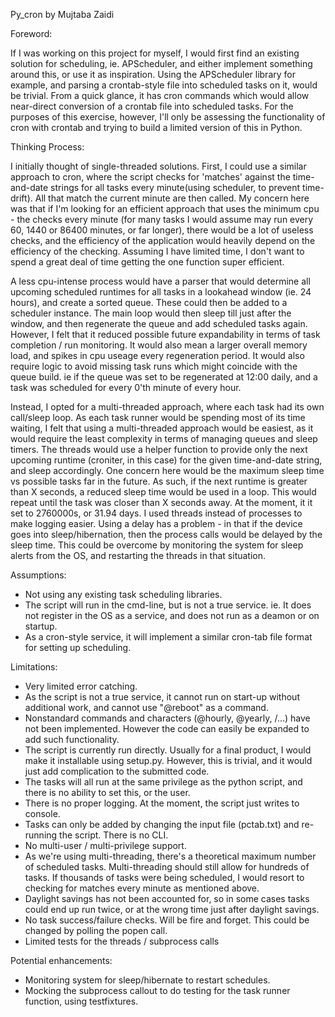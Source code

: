 Py_cron by Mujtaba Zaidi

Foreword:

If I was working on this project for myself, I would first find an existing solution for scheduling, ie. APScheduler, and either implement something around this, or use it as inspiration.
Using the APScheduler library for example, and parsing a crontab-style file into scheduled tasks on it, would be trivial. From a quick glance, it has cron commands which would allow near-direct conversion of a crontab file into scheduled tasks.
For the purposes of this exercise, however, I'll only be assessing the functionality of cron with crontab and trying to build a limited version of this in Python.


Thinking Process:

I initially thought of single-threaded solutions.
First, I could use a similar approach to cron, where the script checks for 'matches' against the time-and-date strings for all tasks every minute(using scheduler, to prevent time-drift). All that match the current minute are then called. My concern here was that if I'm looking for an efficient approach that uses the minimum cpu - the checks every minute (for many tasks I would assume may run every 60, 1440 or 86400 minutes, or far longer), there would be a lot of useless checks, and the efficiency of the application would heavily depend on the efficiency of the checking. Assuming I have limited time, I don't want to spend a great deal of time getting the one function super efficient.

A less cpu-intense process would have a parser that would determine all upcoming scheduled runtimes for all tasks in a lookahead window (ie. 24 hours), and create a sorted queue. These could then be added to a scheduler instance. The main loop would then sleep till just after the window, and then regenerate the queue and add scheduled tasks again.
However, I felt that it reduced possible future expandability in terms of task completion / run monitoring. It would also mean a larger overall memory load, and spikes in cpu useage every regeneration period. It would also require logic to avoid missing task runs which might coincide with the queue build. ie if the queue was set to be regenerated at 12:00 daily, and a task was scheduled for every 0'th minute of every hour.

Instead, I opted for a multi-threaded approach, where each task had its own call/sleep loop.
As each task runner would be spending most of its time waiting, I felt that using a multi-threaded approach would be easiest, as it would require the least complexity in terms of managing queues and sleep timers.
The threads would use a helper function to provide only the next upcoming runtime (croniter, in this case) for the given time-and-date string, and sleep accordingly. One concern here would be the maximum sleep time vs possible tasks far in the future. As such, if the next runtime is greater than X seconds, a reduced sleep time would be used in a loop. This would repeat until the task was closer than X seconds away. At the moment, it it set to 2760000s, or 31.94 days.
I used threads instead of processes to make logging easier.
Using a delay has a problem - in that if the device goes into sleep/hibernation, then the process calls would be delayed by the sleep time. This could be overcome by monitoring the system for sleep alerts from the OS, and restarting the threads in that situation.


Assumptions:

- Not using any existing task scheduling libraries.
- The script will run in the cmd-line, but is not a true service. ie. It does not register in the OS as a service, and does not run as a deamon or on startup.
- As a cron-style service, it will implement a similar cron-tab file format for setting up scheduling.


Limitations:

- Very limited error catching.
- As the script is not a true service, it cannot run on start-up without additional work, and cannot use "@reboot" as a command.
- Nonstandard commands and characters (@hourly, @yearly, /...) have not been implemented. However the code can easily be expanded to add such functionality.
- The script is currently run directly. Usually for a final product, I would make it installable using setup.py. However, this is trivial, and it would just add complication to the submitted code.
- The tasks will all run at the same privilege as the python script, and there is no ability to set this, or the user.
- There is no proper logging. At the moment, the script just writes to console.
- Tasks can only be added by changing the input file (pctab.txt) and re-running the script. There is no CLI.
- No multi-user / multi-privilege support.
- As we're using multi-threading, there's a theoretical maximum number of scheduled tasks. Multi-threading should still allow for hundreds of tasks. If thousands of tasks were being scheduled, I would resort to checking for matches every minute as mentioned above.
- Daylight savings has not been accounted for, so in some cases tasks could end up run twice, or at the wrong time just after daylight savings.
- No task success/failure checks. Will be fire and forget. This could be changed by polling the popen call.
- Limited tests for the threads / subprocess calls


Potential enhancements:

- Monitoring system for sleep/hibernate to restart schedules.
- Mocking the subprocess callout to do testing for the task runner function, using testfixtures.